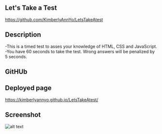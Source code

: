 ## Let's Take a Test
https://github.com/KimberlyAnnYo/LetsTakeAtest
## Description
-This is a timed test to asses your knowledge of HTML, CSS and JavaScript.
-You have 60 seconds to take the test. Wrong answers will be penalized by 5 seconds.

## GitHUb

## Deployed page
https://kimberlyannyo.github.io/LetsTakeAtest/
## Screenshot
![alt text](desktop.projects.LetsTakeAtest.screenshot.png)